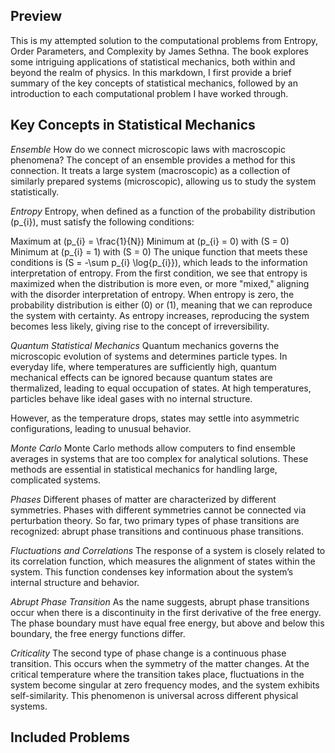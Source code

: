 ## Preview

This is my attempted solution to the computational problems from Entropy, Order Parameters, and Complexity by James Sethna. The book explores some intriguing applications of statistical mechanics, both within and beyond the realm of physics. In this markdown, I first provide a brief summary of the key concepts of statistical mechanics, followed by an introduction to each computational problem I have worked through.



## Key Concepts in Statistical Mechanics

*Ensemble*
How do we connect microscopic laws with macroscopic phenomena? The concept of an ensemble provides a method for this connection. It treats a large system (macroscopic) as a collection of similarly prepared systems (microscopic), allowing us to study the system statistically.

*Entropy*
Entropy, when defined as a function of the probability distribution \(p_{i}\), must satisfy the following conditions:

Maximum at \(p_{i} = \frac{1}{N}\)
Minimum at \(p_{i} = 0\) with \(S = 0\)
Minimum at \(p_{i} = 1\) with \(S = 0\)
The unique function that meets these conditions is \(S = -\sum p_{i} \log{p_{i}}\), which leads to the information interpretation of entropy. From the first condition, we see that entropy is maximized when the distribution is more even, or more "mixed," aligning with the disorder interpretation of entropy. When entropy is zero, the probability distribution is either \(0\) or \(1\), meaning that we can reproduce the system with certainty. As entropy increases, reproducing the system becomes less likely, giving rise to the concept of irreversibility.

*Quantum Statistical Mechanics*
Quantum mechanics governs the microscopic evolution of systems and determines particle types. In everyday life, where temperatures are sufficiently high, quantum mechanical effects can be ignored because quantum states are thermalized, leading to equal occupation of states. At high temperatures, particles behave like ideal gases with no internal structure.

However, as the temperature drops, states may settle into asymmetric configurations, leading to unusual behavior.

*Monte Carlo*
Monte Carlo methods allow computers to find ensemble averages in systems that are too complex for analytical solutions. These methods are essential in statistical mechanics for handling large, complicated systems.

*Phases*
Different phases of matter are characterized by different symmetries. Phases with different symmetries cannot be connected via perturbation theory. So far, two primary types of phase transitions are recognized: abrupt phase transitions and continuous phase transitions.

*Fluctuations and Correlations*
The response of a system is closely related to its correlation function, which measures the alignment of states within the system. This function condenses key information about the system’s internal structure and behavior.

*Abrupt Phase Transition*
As the name suggests, abrupt phase transitions occur when there is a discontinuity in the first derivative of the free energy. The phase boundary must have equal free energy, but above and below this boundary, the free energy functions differ.

*Criticality*
The second type of phase change is a continuous phase transition. This occurs when the symmetry of the matter changes. At the critical temperature where the transition takes place, fluctuations in the system become singular at zero frequency modes, and the system exhibits self-similarity. This phenomenon is universal across different physical systems.

## Included Problems
